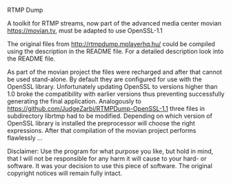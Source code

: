 RTMP Dump

A toolkit for RTMP streams, now part of the advanced media center movian https://movian.tv, must be adapted to use OpenSSL-1.1

The original files from http://rtmpdump.mplayerhq.hu/ could be compiled using the description in the README file. For a detailed description look into the README file.

As part of the movian project the files were recharged and after that cannot be used stand-alone. By default they are configured for use with the OpenSSL library. Unfortunately updating OpenSSL to versions higher than 1.0 broke the compatibility with earlier versions thus preventing successfully generating the final application. Analogously to <https://github.com/JudgeZarbi/RTMPDump-OpenSSL-1.1> three files in subdirectory librtmp had to be modified. Depending on which version of OpenSSL library is installed the preprocessor will choose the right expressions. After that compilation of the movian project performs flawlessly ...

Disclaimer: Use the program for what purpose you like, but hold in mind, that I will not be responsible for any harm it will cause to your hard- or software. It was your decision to use this piece of software. The original copyright notices will remain fully intact.

